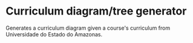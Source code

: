 # Curriculum diagram/tree generator

Generates a curriculum diagram given a course's curriculum from Universidade do Estado do Amazonas.
